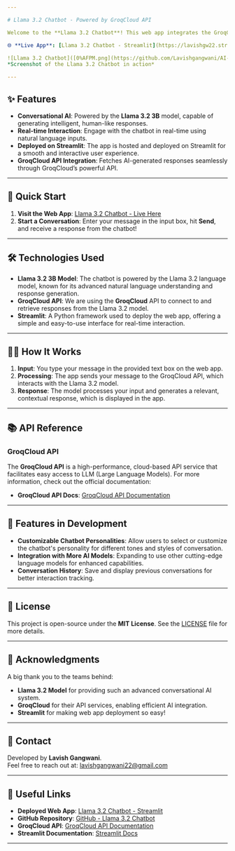 ```yaml
---

# Llama 3.2 Chatbot - Powered by GroqCloud API

Welcome to the **Llama 3.2 Chatbot**! This web app integrates the GroqCloud API with the Llama 3.2 3B language model to create an interactive chatbot experience. You can ask questions or have conversations with the chatbot in real time, leveraging the capabilities of advanced AI technology.

🌐 **Live App**: [Llama 3.2 Chatbot - Streamlit](https://lavishgw22.streamlit.app)

![Llama 3.2 Chatbot]([0%AFPM.png](https://github.com/Lavishgangwani/AI-Agent_Llama3.2/blob/4352a046698891382576f4de52af5f17e7d2b023/assest/Screenshot%202024-09-30%20at%209.41.20%E2%80%AFPM.png))
*Screenshot of the Llama 3.2 Chatbot in action*

---
```


## ✨ Features
- **Conversational AI**: Powered by the **Llama 3.2 3B** model, capable of generating intelligent, human-like responses.
- **Real-time Interaction**: Engage with the chatbot in real-time using natural language inputs.
- **Deployed on Streamlit**: The app is hosted and deployed on Streamlit for a smooth and interactive user experience.
- **GroqCloud API Integration**: Fetches AI-generated responses seamlessly through GroqCloud’s powerful API.

---

## 🚀 Quick Start

1. **Visit the Web App**: [Llama 3.2 Chatbot - Live Here](https://lavishgw22.streamlit.app)
2. **Start a Conversation**: Enter your message in the input box, hit **Send**, and receive a response from the chatbot!

---

## 🛠️ Technologies Used

- **Llama 3.2 3B Model**: The chatbot is powered by the Llama 3.2 language model, known for its advanced natural language understanding and response generation.
- **GroqCloud API**: We are using the **GroqCloud** API to connect to and retrieve responses from the Llama 3.2 model.
- **Streamlit**: A Python framework used to deploy the web app, offering a simple and easy-to-use interface for real-time interaction.

---

## 🧑‍💻 How It Works

1. **Input**: You type your message in the provided text box on the web app.
2. **Processing**: The app sends your message to the GroqCloud API, which interacts with the Llama 3.2 model.
3. **Response**: The model processes your input and generates a relevant, contextual response, which is displayed in the app.

---

## 📚 API Reference

### GroqCloud API

The **GroqCloud API** is a high-performance, cloud-based API service that facilitates easy access to LLM (Large Language Models). For more information, check out the official documentation:

- **GroqCloud API Docs**: [GroqCloud API Documentation](https://www.groqcloud.com/api-docs)

---

## 🌟 Features in Development

- **Customizable Chatbot Personalities**: Allow users to select or customize the chatbot's personality for different tones and styles of conversation.
- **Integration with More AI Models**: Expanding to use other cutting-edge language models for enhanced capabilities.
- **Conversation History**: Save and display previous conversations for better interaction tracking.

---

## 📝 License

This project is open-source under the **MIT License**. See the [LICENSE](LICENSE) file for more details.

---

## 🙌 Acknowledgments

A big thank you to the teams behind:

- **Llama 3.2 Model** for providing such an advanced conversational AI system.
- **GroqCloud** for their API services, enabling efficient AI integration.
- **Streamlit** for making web app deployment so easy!

---

## 📧 Contact

Developed by **Lavish Gangwani**.  
Feel free to reach out at: lavishgangwani22@gmail.com

---

## 🔗 Useful Links

- **Deployed Web App**: [Llama 3.2 Chatbot - Streamlit](https://lavishgw22.streamlit.app)
- **GitHub Repository**: [GitHub - Llama 3.2 Chatbot](https://github.com/Lavishgangwani/AI-Agent_Llama3.2)
- **GroqCloud API**: [GroqCloud API Documentation](https://www.groqcloud.com/api-docs)
- **Streamlit Documentation**: [Streamlit Docs](https://docs.streamlit.io/)

---
